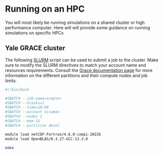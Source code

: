 # Running on an HPC

You will most likely be running simulations on a shared cluster or high performance computer. Here will will provide some guidance on running simulations on specific HPCs

## Yale GRACE cluster

The following [SLURM](https://slurm.schedmd.com/documentation.html) script can be used to submit a job to the cluster. Make sure to modify the SLURM directives to match your account name and resources requirements. Consult the [Grace documentation page](https://docs.ycrc.yale.edu/clusters/grace/) for more information on the different partitions and their compute nodes and job limits. 

```sh
#!/bin/bash

#SBATCH --job-name=scepter
#SBATCH --ntasks=1
#SBATCH --time=10:00
#SBATCH --account eisaman
#SBATCH --nodes 1
#SBATCH --mem 1G
#SBATCH --partition devel

module load netCDF-Fortran/4.6.0-iompi-2022b
module load OpenBLAS/0.3.27-GCC-13.3.0

make
```

